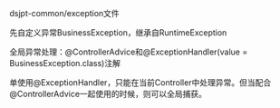 dsjpt-common/exception文件

先自定义异常BusinessException，继承自RuntimeException

全局异常处理：@ControllerAdvice和@ExceptionHandler(value = BusinessException.class)注解

单使用@ExceptionHandler，只能在当前Controller中处理异常。但当配合@ControllerAdvice一起使用的时候，则可以全局捕获。

